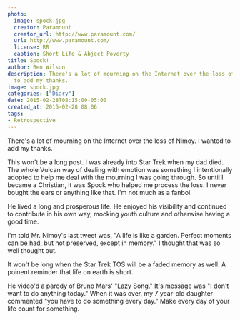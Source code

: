 ```yaml
---
photo:
  image: spock.jpg
  creator: Paramount
  creator_url: http://www.paramount.com/
  url: http://www.paramount.com/
  license: RR
  caption: Short Life & Abject Poverty
title: Spock!
author: Ben Wilson
description: There's a lot of mourning on the Internet over the loss of Nimoy. I wanted
  to add my thanks.
image: spock.jpg
categories: ["Diary"]
date: 2015-02-28T08:15:00-05:00
created_at: 2015-02-28 08:06
tags:
- Retrospective
---
```

<!--Lead Paragraph-->

There's a lot of mourning on the Internet over the loss of Nimoy. I wanted to add my thanks.

<!--more-->

This won't be a long post. I was already into Star Trek when my dad died. The whole Vulcan way of dealing with emotion was something I intentionally adopted to help me deal with the mourning I was going through. So until I became a Christian, it was Spock who helped me process the loss. I never bought the ears or anything like that. I'm not much as a fanboi.

He lived a long and prosperous life. He enjoyed his visibility and continued to contribute in his own way, mocking youth culture and otherwise having a good time.

I'm told Mr. Nimoy's last tweet was, "A life is like a garden. Perfect moments can be had, but not preserved, except in memory." I thought that was so well thought out.

It won't be long when the Star Trek TOS will be a faded memory as well. A poinent reminder that life on earth is short.

He video'd a parody of Bruno Mars' "Lazy Song." It's message was "I don't want to do anything today." When it was over, my 7 year-old daughter commented "you have to do something every day." Make every day of your life count for something.
